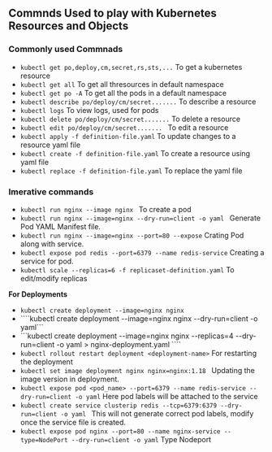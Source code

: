 ## Commnds Used to play with Kubernetes Resources and Objects

### Commonly used Commnads
* ```kubectl get po,deploy,cm,secret,rs,sts,...```      To get a kubernetes resource
* ```kubectl get all```                                 To get all thresources in default namespace 
* ```kubectl get po -A```                               To get all the pods in a default namespace 
* ```kubectl describe po/deploy/cm/secret.......```     To describe a resource
* ```kubectl logs```                                    To view logs, used for pods
* ```kubectl delete po/deploy/cm/secret.......```       To delete a resource
* ```kubectl edit po/deploy/cm/secret....... ```        To edit a resource 
* ```kubectl apply -f definition-file.yaml```          To update changes to a resource yaml file
* ```kubectl create -f definition-file.yaml```          To create a resource using yaml file
* ```kubectl replace -f definition-file.yaml```        To replace the yaml file 

### Imerative commands
* ```kubectl run nginx --image nginx ```                              To create a pod
* ```kubectl run nginx --image=nginx --dry-run=client -o yaml ```     Generate Pod YAML Manifest file.
* ```kubectl run nginx --image=nginx --port=80 --expose```            Crating Pod along with service.
* ```kubectl expose pod redis --port=6379 --name redis-service```    Creating a service for pod.
* ```kubectl scale --replicas=6 -f replicaset-definition.yaml```      To edit/modify replicas

**For Deployments**
* ```kubectl create deployment --image=nginx nginx```
* ````kubectl create deployment --image=nginx nginx --dry-run=client -o yaml```
* ```kubectl create deployment --image=nginx nginx --replicas=4 --dry-run=client -o yaml > nginx-deployment.yaml ```` 
* ```kubectl rollout restart deployment <deployment-name>```              For restarting the deployment
* ```kubectl set image deployment nginx nginx=nginx:1.18 ```                Updating the image version in deployment.
* ```kubectl expose pod <pod_name> --port=6379 --name redis-service --dry-run=client -o yaml```     Here pod labels will be attached to the service
* ```kubectl create service clusterip redis --tcp=6379:6379 --dry-run=client -o yaml ``` This will not generate correct pod labels, modify once the service file is created.
* ```kubectl expose pod nginx --port=80 --name nginx-service --type=NodePort --dry-run=client -o yaml```     Type Nodeport
